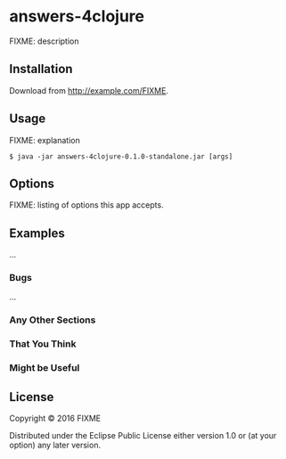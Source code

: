 # answers-4clojure

FIXME: description

## Installation

Download from http://example.com/FIXME.

## Usage

FIXME: explanation

    $ java -jar answers-4clojure-0.1.0-standalone.jar [args]

## Options

FIXME: listing of options this app accepts.

## Examples

...

### Bugs

...

### Any Other Sections
### That You Think
### Might be Useful

## License

Copyright © 2016 FIXME

Distributed under the Eclipse Public License either version 1.0 or (at
your option) any later version.
